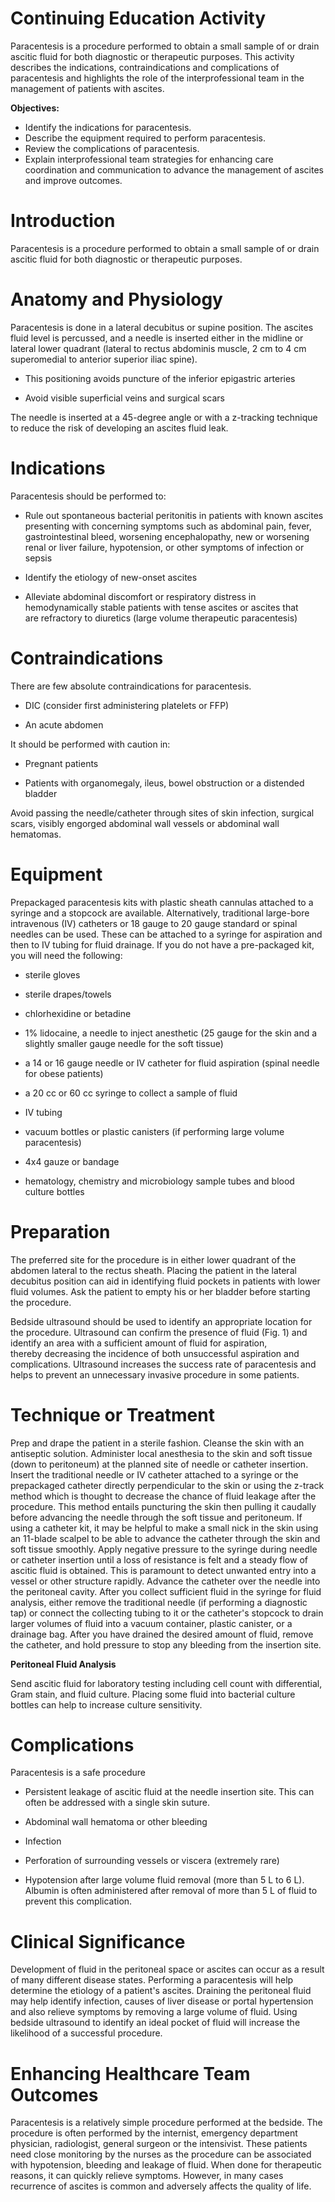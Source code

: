 # Continuing Education Activity

Paracentesis is a procedure performed to obtain a small sample of or drain ascitic fluid for both diagnostic or therapeutic purposes. This activity describes the indications, contraindications and complications of paracentesis and highlights the role of the interprofessional team in the management of patients with ascites.

**Objectives:**
- Identify the indications for paracentesis.
- Describe the equipment required to perform paracentesis.
- Review the complications of paracentesis.
- Explain interprofessional team strategies for enhancing care coordination and communication to advance the management of ascites and improve outcomes.

# Introduction

Paracentesis is a procedure performed to obtain a small sample of or drain ascitic fluid for both diagnostic or therapeutic purposes.

# Anatomy and Physiology

Paracentesis is done in a lateral decubitus or supine position. The ascites fluid level is percussed, and a needle is inserted either in the midline or lateral lower quadrant (lateral to rectus abdominis muscle, 2 cm to 4 cm superomedial to anterior superior iliac spine).

- This positioning avoids puncture of the inferior epigastric arteries

- Avoid visible superficial veins and surgical scars

The needle is inserted at a 45-degree angle or with a z-tracking technique to reduce the risk of developing an ascites fluid leak.

# Indications

Paracentesis should be performed to:

- Rule out spontaneous bacterial peritonitis in patients with known ascites presenting with concerning symptoms such as abdominal pain, fever, gastrointestinal bleed, worsening encephalopathy, new or worsening renal or liver failure, hypotension, or other symptoms of infection or sepsis

- Identify the etiology of new-onset ascites

- Alleviate abdominal discomfort or respiratory distress in hemodynamically stable patients with tense ascites or ascites that are refractory to diuretics (large volume therapeutic paracentesis)

# Contraindications

There are few absolute contraindications for paracentesis.

- DIC (consider first administering platelets or FFP)

- An acute abdomen

It should be performed with caution in:

- Pregnant patients

- Patients with organomegaly, ileus, bowel obstruction or a distended bladder

Avoid passing the needle/catheter through sites of skin infection, surgical scars, visibly engorged abdominal wall vessels or abdominal wall hematomas.

# Equipment

Prepackaged paracentesis kits with plastic sheath cannulas attached to a syringe and a stopcock are available. Alternatively, traditional large-bore intravenous (IV) catheters or 18 gauge to 20 gauge standard or spinal needles can be used. These can be attached to a syringe for aspiration and then to IV tubing for fluid drainage. If you do not have a pre-packaged kit, you will need the following:

- sterile gloves

- sterile drapes/towels

- chlorhexidine or betadine

- 1% lidocaine, a needle to inject anesthetic (25 gauge for the skin and a slightly smaller gauge needle for the soft tissue)

- a 14 or 16 gauge needle or IV catheter for fluid aspiration (spinal needle for obese patients)

- a 20 cc or 60 cc syringe to collect a sample of fluid

- IV tubing

- vacuum bottles or plastic canisters (if performing large volume paracentesis)

- 4x4 gauze or bandage

- hematology, chemistry and microbiology sample tubes and blood culture bottles

# Preparation

The preferred site for the procedure is in either lower quadrant of the abdomen lateral to the rectus sheath. Placing the patient in the lateral decubitus position can aid in identifying fluid pockets in patients with lower fluid volumes. Ask the patient to empty his or her bladder before starting the procedure.

Bedside ultrasound should be used to identify an appropriate location for the procedure. Ultrasound can confirm the presence of fluid (Fig. 1) and identify an area with a sufficient amount of fluid for aspiration, thereby decreasing the incidence of both unsuccessful aspiration and complications. Ultrasound increases the success rate of paracentesis and helps to prevent an unnecessary invasive procedure in some patients.

# Technique or Treatment

Prep and drape the patient in a sterile fashion. Cleanse the skin with an antiseptic solution. Administer local anesthesia to the skin and soft tissue (down to peritoneum) at the planned site of needle or catheter insertion. Insert the traditional needle or IV catheter attached to a syringe or the prepackaged catheter directly perpendicular to the skin or using the z-track method which is thought to decrease the chance of fluid leakage after the procedure. This method entails puncturing the skin then pulling it caudally before advancing the needle through the soft tissue and peritoneum. If using a catheter kit, it may be helpful to make a small nick in the skin using an 11-blade scalpel to be able to advance the catheter through the skin and soft tissue smoothly. Apply negative pressure to the syringe during needle or catheter insertion until a loss of resistance is felt and a steady flow of ascitic fluid is obtained. This is paramount to detect unwanted entry into a vessel or other structure rapidly. Advance the catheter over the needle into the peritoneal cavity. After you collect sufficient fluid in the syringe for fluid analysis, either remove the traditional needle (if performing a diagnostic tap) or connect the collecting tubing to it or the catheter's stopcock to drain larger volumes of fluid into a vacuum container, plastic canister, or a drainage bag. After you have drained the desired amount of fluid, remove the catheter, and hold pressure to stop any bleeding from the insertion site.

**Peritoneal Fluid Analysis**

Send ascitic fluid for laboratory testing including cell count with differential, Gram stain, and fluid culture. Placing some fluid into bacterial culture bottles can help to increase culture sensitivity.

# Complications

Paracentesis is a safe procedure

- Persistent leakage of ascitic fluid at the needle insertion site. This can often be addressed with a single skin suture.

- Abdominal wall hematoma or other bleeding

- Infection

- Perforation of surrounding vessels or viscera (extremely rare)

- Hypotension after large volume fluid removal (more than 5 L to 6 L). Albumin is often administered after removal of more than 5 L of fluid to prevent this complication.

# Clinical Significance

Development of fluid in the peritoneal space or ascites can occur as a result of many different disease states. Performing a paracentesis will help determine the etiology of a patient's ascites. Draining the peritoneal fluid may help identify infection, causes of liver disease or portal hypertension and also relieve symptoms by removing a large volume of fluid. Using bedside ultrasound to identify an ideal pocket of fluid will increase the likelihood of a successful procedure.

# Enhancing Healthcare Team Outcomes

Paracentesis is a relatively simple procedure performed at the bedside. The procedure is often performed by the internist, emergency department physician, radiologist, general surgeon or the intensivist. These patients need close monitoring by the nurses as the procedure can be associated with hypotension, bleeding and leakage of fluid. When done for therapeutic reasons, it can quickly relieve symptoms. However, in many cases recurrence of ascites is common and adversely affects the quality of life.